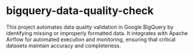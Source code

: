 # bigquery-data-quality-check
This project automates data quality validation in Google BigQuery by identifying missing or improperly formatted data. It integrates with Apache Airflow for automated execution and monitoring, ensuring that critical datasets maintain accuracy and completeness.
